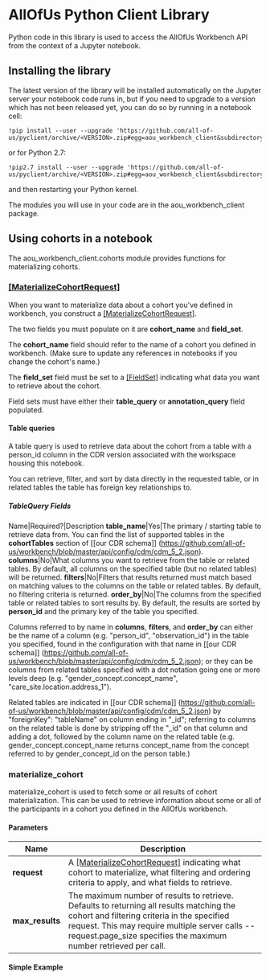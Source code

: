 # AllOfUs Python Client Library

Python code in this library is used to access the AllOfUs Workbench API from
the context of a Jupyter notebook. 

## Installing the library

The latest version of the library will be installed automatically on the Jupyter
server your notebook code runs in, but if you need to upgrade to a version which 
has not been released yet, you can do so by running in a notebook cell:

```
!pip install --user --upgrade 'https://github.com/all-of-us/pyclient/archive/<VERSION>.zip#egg=aou_workbench_client&subdirectory=py'
```

or for Python 2.7:

```
!pip2.7 install --user --upgrade 'https://github.com/all-of-us/pyclient/archive/<VERSION>.zip#egg=aou_workbench_client&subdirectory=py'
```

and then restarting your Python kernel.

The modules you will use in your code are in the aou_workbench_client package.

## Using cohorts in a notebook

The aou_workbench_client.cohorts module provides functions for materializing cohorts.

### [[MaterializeCohortRequest]](swagger_docs/MaterializeCohortRequest.md)

When you want to materialize data about a cohort you've defined in workbench, you construct
a [[MaterializeCohortRequest]](swagger_docs/MaterializeCohortRequest.md). 

The two fields you must populate on it are **cohort_name** and **field_set**.

The **cohort_name** field should refer to the name of a cohort you defined in workbench.
(Make sure to update any references in notebooks if you change the cohort's name.)

The **field_set** field must be set to a [[FieldSet]](swagger_docs/FieldSet.md)
indicating what data you want to retrieve about the cohort. 

Field sets must have either their **table_query** or **annotation_query** field
populated.

#### Table queries

A table query is used to retrieve data about the cohort from a table with 
a person_id column in the CDR version associated with the workspace housing 
this notebook. 

You can retrieve, filter, and sort by data directly in the requested table, 
or in related tables the table has foreign key relationships to.

##### TableQuery Fields

Name|Required?|Description
**table_name**|Yes|The primary / starting table to retrieve data from. You can find the list of supported tables in the **cohortTables** section of [[our CDR schema]] (https://github.com/all-of-us/workbench/blob/master/api/config/cdm/cdm_5_2.json).
**columns**|No|What columns you want to retrieve from the table or related tables. By default, all columns on the specified table (but no related tables) will be returned.
**filters**|No|Filters that results returned must match based on matching values to the columns on the table or related tables.  By default, no filtering criteria is returned.
**order_by**|No|The columns from the specified table or related tables to sort results by. By default, the results are sorted by **person_id** and the primary key of the table you specified.

Columns referred to by name in **columns**, **filters**, and **order_by** can either
be the name of a column (e.g. "person_id", "observation_id") in the table you specified, 
found in the configuration with that name in 
[[our CDR schema]] (https://github.com/all-of-us/workbench/blob/master/api/config/cdm/cdm_5_2.json);
or they can be columns from related tables specified with a dot notation going one
or more levels deep (e.g. "gender_concept.concept_name", "care_site.location.address_1").

Related tables are indicated in [[our CDR schema]] (https://github.com/all-of-us/workbench/blob/master/api/config/cdm/cdm_5_2.json)
by "foreignKey": "tableName" on column ending in "_id";
referring to columns on the related table is done by stripping off the "_id" on that column
and adding a dot, followed by the column name on the related table (e.g. gender_concept.concept_name
returns concept_name from the concept referred to by gender_concept_id on the person table.)
 



### materialize_cohort

materialize_cohort is used to fetch some or all results of cohort materialization.
This can be used to retrieve information about some or all of the participants in a
cohort you defined in the AllOfUs workbench.

#### Parameters 
Name | Description
---------- | --------  
**request** | A [[MaterializeCohortRequest]](swagger_docs/MaterializeCohortRequest.md) indicating what cohort to materialize, what filtering and ordering criteria to apply, and what fields to retrieve.
**max_results** | The maximum number of results to retrieve. Defaults to returning all results matching the cohort and filtering criteria in the specified request. This may require multiple server calls -- request.page_size specifies the maximum number retrieved per call.  
 
#### Simple Example



